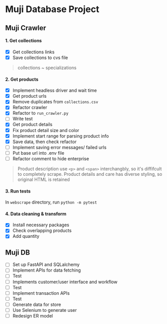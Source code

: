 # Muji Database Project

## Muji Crawler

#### 1. Get collections
- [x] Get collections links
- [x] Save collections to cvs file

> collections ~ specializations

#### 2. Get products
- [x] Implement headless driver and wait time
- [x] Get product urls
- [x] Remove duplicates from `collections.csv`
- [x] Refactor crawler
- [x] Refactor to `run_crawler.py`
- [ ] Write test
- [x] Get product details
- [x] Fix product detail size and color
- [x] Implement start range for parsing product info
- [x] Save data, then check refactor
- [ ] Implement saving error messages/ failed urls
- [ ] Put base url into .env file
- [ ] Refactor comment to hide enterprise

> Product description use `<p>` and `<span>` interchangbly, so it's diffifcult to completely scrape. Product details and care has diverse styling, so original HTML is retained

#### 3. Run tests

In `webscrape` directory, run `python -m pytest`

#### 4. Data cleaning & transform

- [x] Install necessary packages
- [x] Check overlapping products
- [x] Add quantity

## Muji DB
- [ ] Set up FastAPI and SQLalchemy
- [ ] Implement APIs for data fetching
- [ ] Test
- [ ] Implements customer/user interface and workflow
- [ ] Test
- [ ] Implement transaction APIs
- [ ] Test
- [ ] Generate data for store
- [ ] Use Selenium to generate user
- [ ] Redesign ER model
